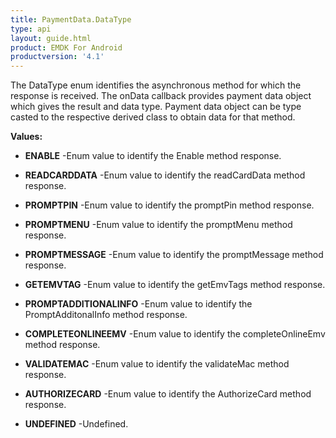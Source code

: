 ```yaml
---
title: PaymentData.DataType
type: api
layout: guide.html
product: EMDK For Android
productversion: '4.1'
---
```



The DataType enum identifies the asynchronous method for which the response is received. 
 The onData callback provides payment data object which gives the result and data type. 
 Payment data object can be type casted to the respective derived class to obtain data for that method.

**Values:**

* **ENABLE** -Enum value to identify the Enable method response.

* **READCARDDATA** -Enum value to identify the readCardData method response.

* **PROMPTPIN** -Enum value to  identify the promptPin method response.

* **PROMPTMENU** -Enum value to identify the promptMenu method response.

* **PROMPTMESSAGE** -Enum value to identify the promptMessage method response.

* **GETEMVTAG** -Enum value to identify the getEmvTags method response.

* **PROMPTADDITIONALINFO** -Enum value to identify the PromptAdditonalInfo method response.

* **COMPLETEONLINEEMV** -Enum value to identify the completeOnlineEmv method response.

* **VALIDATEMAC** -Enum value to identify the validateMac method response.

* **AUTHORIZECARD** -Enum value to identify the AuthorizeCard method response.

* **UNDEFINED** -Undefined.












